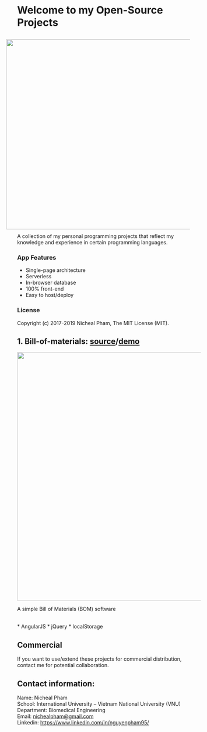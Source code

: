 # Welcome to my Open-Source Projects

<img align="right" src="https://bigcoinvietnam.com/uploads/thiendz/opensource/open-source-word-cloud.jpg" hspace="30" vspace="10" width="520">

<p> A collection of my personal programming projects that reflect my knowledge and experience in certain programming languages.</p>

### App Features
* Single-page architecture
* Serverless
* In-browser database
* 100% front-end
* Easy to host/deploy

### License
Copyright (c) 2017-2019 Nicheal Pham, The MIT License (MIT).

## 1. Bill-of-materials: [source](https://github.com/nichealpham/Open-Source-Projects/blob/master/Bill-of-materials)/[demo](https://nichealpham.github.io/Open-Source-Projects/Bill-of-materials)
<img src="https://github.com/nichealpham/Open-Source-Projects/blob/master/Bill-of-materials/captures/1.png" vspace="0" width="680">
<p>A simple Bill of Materials (BOM) software</p><br/>
* AngularJS
* jQuery
* localStorage


## Commercial
If you want to use/extend these projects for commercial distribution, contact me for potential collaboration.

## Contact information:
Name:  Nicheal Pham<br/>
School:  International University – Vietnam National University (VNU)<br/>
Department:  Biomedical Engineering<br/>
Email: nichealpham@gmail.com<br/>
Linkedin: https://www.linkedin.com/in/nguyenpham95/<br/>
